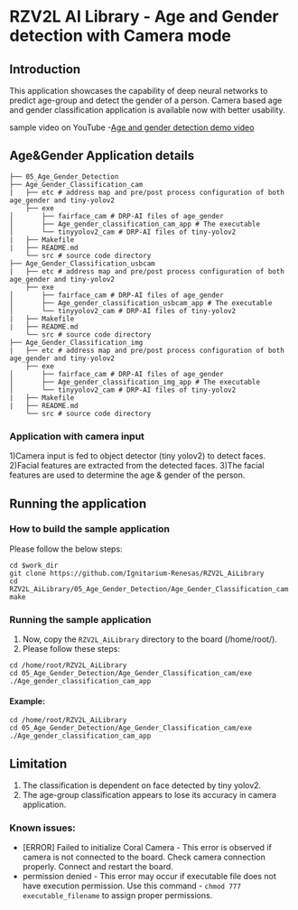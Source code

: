 # RZV2L AI Library - Age and Gender detection with Camera mode

## Introduction

This application showcases the capability of deep neural networks to predict age-group and detect the gender of a person.
Camera based age and gender classification application is available now with better usability. 

sample video on YouTube -[Age and gender detection demo video](https://youtu.be/azJW8TZ2-Hg)

## Age&Gender Application details
```
├── 05_Age_Gender_Detection
├── Age_Gender_Classification_cam
|   ├── etc # address map and pre/post process configuration of both age_gender and tiny-yolov2
    ├── exe
│       ├── fairface_cam # DRP-AI files of age_gender
│       ├── Age_gender_classification_cam_app # The executable
│       └── tinyyolov2_cam # DRP-AI files of tiny-yolov2
|   ├── Makefile
|   ├── README.md
    └── src # source code directory
├── Age_Gender_Classification_usbcam
|   ├── etc # address map and pre/post process configuration of both age_gender and tiny-yolov2
    ├── exe
│       ├── fairface_cam # DRP-AI files of age_gender
│       ├── Age_gender_classification_usbcam_app # The executable
│       └── tinyyolov2_cam # DRP-AI files of tiny-yolov2
|   ├── Makefile
|   ├── README.md
    └── src # source code directory
├── Age_Gender_Classification_img
|   ├── etc # address map and pre/post process configuration of both age_gender and tiny-yolov2
    ├── exe
│       ├── fairface_cam # DRP-AI files of age_gender
│       ├── Age_gender_classification_img_app # The executable
│       └── tinyyolov2_cam # DRP-AI files of tiny-yolov2
|   ├── Makefile
|   ├── README.md
    └── src # source code directory
```

### Application with camera input


1)Camera input is fed to object detector (tiny yolov2) to detect faces.
2)Facial features are extracted from the detected faces. 
3)The facial features are used to determine the age & gender of the person.

## Running the application
### How to build the sample application

Please follow the below steps:

```
cd $work_dir
git clone https://github.com/Ignitarium-Renesas/RZV2L_AiLibrary 
cd RZV2L_AiLibrary/05_Age_Gender_Detection/Age_Gender_Classification_cam
make
```

### Running the sample application

1. Now, copy the `RZV2L_AiLibrary` directory to the board (/home/root/).
2. Please follow these steps:

```
cd /home/root/RZV2L_AiLibrary 
cd 05_Age_Gender_Detection/Age_Gender_Classification_cam/exe
./Age_gender_classification_cam_app
```

#### Example:
```
cd /home/root/RZV2L_AiLibrary 
cd 05_Age_Gender_Detection/Age_Gender_Classification_cam/exe
./Age_gender_classification_cam_app
```
## Limitation
1. The classification is dependent on face detected by tiny yolov2.
2. The age-group classification appears to lose its accuracy in camera application.

### Known issues:
- [ERROR] Failed to initialize Coral Camera - This error is observed if camera is not connected to the board. Check camera connection properly. Connect and restart the board.
- permission denied - This error may occur if executable file does not have execution permission. Use this command - `chmod 777 executable_filename` to assign proper permissions.
